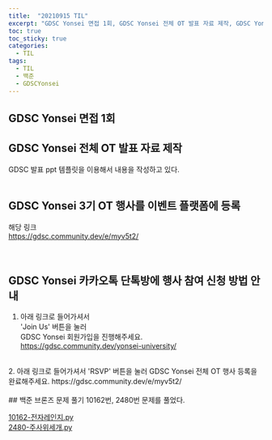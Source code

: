 ```yaml
---
title:  "20210915 TIL"
excerpt: "GDSC Yonsei 면접 1회, GDSC Yonsei 전체 OT 발표 자료 제작, GDSC Yonsei 3기 OT 행사를 이벤트 플랫폼에 등록, GDSC Yonsei 카카오톡 단톡방에 행사 참여 신청 방법 안내, 백준 브론즈 문제 풀기(10162번, 2480번)"
toc: true
toc_sticky: true
categories:
  - TIL
tags:
  - TIL
  - 백준
  - GDSCYonsei
---
```

## GDSC Yonsei 면접 1회

## GDSC Yonsei 전체 OT 발표 자료 제작
GDSC 발표 ppt 템플릿을 이용해서 내용을 작성하고 있다.  
<br>
## GDSC Yonsei 3기 OT 행사를 이벤트 플랫폼에 등록
해당 링크  
https://gdsc.community.dev/e/myv5t2/  
<br>
<br>
## GDSC Yonsei 카카오톡 단톡방에 행사 참여 신청 방법 안내
1. 아래 링크로 들어가셔서   
'Join Us' 버튼을 눌러   
GDSC Yonsei 회원가입을 진행해주세요.  
https://gdsc.community.dev/yonsei-university/  
<br>
2. 아래 링크로 들어가셔서  
'RSVP' 버튼을 눌러  
GDSC Yonsei 전체 OT 행사 등록을 완료해주세요.  
https://gdsc.community.dev/e/myv5t2/  
<br>
<br>
## 백준 브론즈 문제 풀기
10162번, 2480번 문제를 풀었다. 

[10162-전자레인지.py](https://github.com/leeryeongsong/baekjoon-python3/blob/main/bronze-4/10162-%EC%A0%84%EC%9E%90%EB%A0%88%EC%9D%B8%EC%A7%80.py)  
[2480-주사위세개.py](https://github.com/leeryeongsong/baekjoon-python3/blob/main/bronze-4/2480-%EC%A3%BC%EC%82%AC%EC%9C%84%EC%84%B8%EA%B0%9C.py)  
